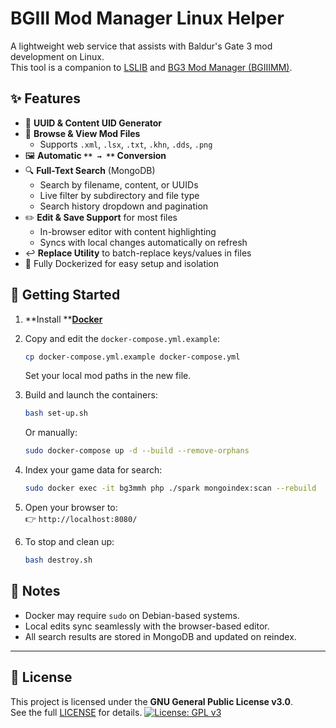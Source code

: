 # BGIII Mod Manager Linux Helper

A lightweight web service that assists with Baldur's Gate 3 mod development on Linux.\
This tool is a companion to [LSLIB](https://github.com/Norbyte/lslib) and [BG3 Mod Manager (BGIIIMM)](https://github.com/LaughingLeader/BG3ModManager).

## ✨ Features

- 🔧 **UUID & Content UID Generator**
- 🧽 **Browse & View Mod Files**
  - Supports `.xml`, `.lsx`, `.txt`, `.khn`, `.dds`, `.png`
- 🖼️ **Automatic **``** → **``** Conversion**
- 🔍 **Full-Text Search** (MongoDB)
  - Search by filename, content, or UUIDs
  - Live filter by subdirectory and file type
  - Search history dropdown and pagination
- ✏️ **Edit & Save Support** for most files
  - In-browser editor with content highlighting
  - Syncs with local changes automatically on refresh
- ↩️ **Replace Utility** to batch-replace keys/values in files
- 🐳 Fully Dockerized for easy setup and isolation

## 🚀 Getting Started

1. **Install **[**Docker**](https://docs.docker.com/engine/install/)

2. Copy and edit the `docker-compose.yml.example`:

   ```bash
   cp docker-compose.yml.example docker-compose.yml
   ```

   Set your local mod paths in the new file.

3. Build and launch the containers:

   ```bash
   bash set-up.sh
   ```

   Or manually:

   ```bash
   sudo docker-compose up -d --build --remove-orphans
   ```

4. Index your game data for search:

   ```bash
   sudo docker exec -it bg3mmh php ./spark mongoindex:scan --rebuild
   ```

5. Open your browser to:\
   👉 `http://localhost:8080/`

6. To stop and clean up:

   ```bash
   bash destroy.sh
   ```

## 🧪 Notes

- Docker may require `sudo` on Debian-based systems.
- Local edits sync seamlessly with the browser-based editor.
- All search results are stored in MongoDB and updated on reindex.

---

## 📜 License

This project is licensed under the **GNU General Public License v3.0**.\
See the full [LICENSE](./LICENSE.txt) for details.
[![License: GPL v3](https://img.shields.io/badge/License-GPLv3-blue.svg)](https://www.gnu.org/licenses/gpl-3.0)

